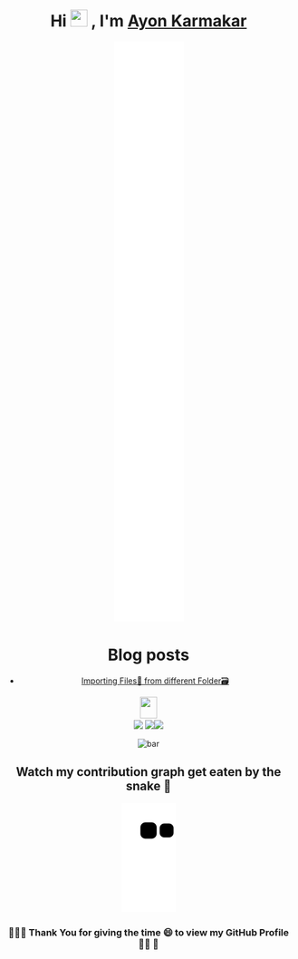 <!-- [![@ayonssp's Holopin board](https://holopin.io/api/user/board?user=ayonssp)](https://holopin.io/@ayonssp) -->

<h1 align="center">Hi <img src="https://raw.githubusercontent.com/thepranaygupta/thepranaygupta/main/src/wave.gif" width="30px" height="30px"> , I'm <a href='https://linktr.ee/AYON_SSP' target="_blank">Ayon Karmakar</a></h1>

<!-- <h3 align="center">A technocrat who loves to Learn And Develop !</h3> -->

<p align="center">
    <img src="github-metrics.svg" >
</p>





<div align="center">


# Blog posts
<!-- BLOG-POST-LIST:START -->
- [Importing Files📁 from different Folder🗃️](https://dev.to/ayon_ssp/importing-files-from-different-folder-7c6)
<!-- BLOG-POST-LIST:END -->

<img src = "https://media2.giphy.com/media/QssGEmpkyEOhBCb7e1/giphy.gif?cid=ecf05e47a0n3gi1bfqntqmob8g9aid1oyj2wr3ds3mg700bl&rid=giphy.gif" width = 30px height="38">
</div>



<div align="center">
    

<img src="https://media.giphy.com/media/qjqUcgIyRjsl2/giphy.gif" width="65" /> 
<a href="https://visitorbadge.io/status?path=AYON_SSP"><img src="https://api.visitorbadge.io/api/combined?path=AYON_SSP&label=AYON%20(VISITORS)&labelColor=%232ccce4&countColor=%23697689" /></a><img src="https://media.giphy.com/media/qjqUcgIyRjsl2/giphy.gif" width="65" />

![bar](https://spotify-bar.vercel.app/api/now-playing)
## Watch my contribution graph get eaten by the snake 🐍

![snake gif](https://github.com/Ayon-SSP/Ayon-SSP/blob/output/github-contribution-grid-snake.svg)

### 👩‍🚀🚀 Thank You for giving the time 😄 to view my GitHub  Profile 👩‍🚀 🚀


</div>

